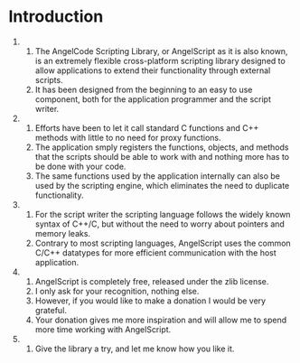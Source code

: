 # Introduction

1.
    1. The AngelCode Scripting Library, or AngelScript as it is also known, is an extremely flexible cross-platform scripting library designed to allow applications to extend their functionality through external scripts.
    2. It has been designed from the beginning to an easy to use component, both for the application programmer and the script writer.

2.
    1. Efforts have been to let it call standard C functions and C++ methods with little to no need for proxy functions.
    2. The application smply registers the functions, objects, and methods that the scripts should be able to work with and nothing more has to be done with your code.
    3. The same functions used by the application internally can also be used by the scripting engine, which eliminates the need to duplicate functionality.

3.
    1. For the script writer the scripting language follows the widely known syntax of C++/C, but without the need to worry about pointers and memory leaks.
    2. Contrary to most scripting languages, AngelScript uses the common C/C++ datatypes for more efficient communication with the host application.

4.
    1. AngelScript is completely free, released under the zlib license.
    2. I only ask for your recognition, nothing else.
    3. However, if you would like to make a donation I would be very grateful.
    4. Your donation gives me more inspiration and will allow me to spend more time working with AngelScript.

5.
    1. Give the library a try, and let me know how you like it.